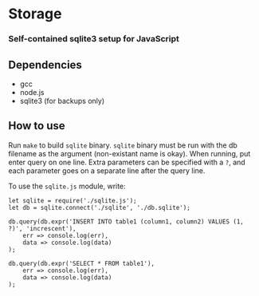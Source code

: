 # Storage
### Self-contained sqlite3 setup for JavaScript

## Dependencies
* gcc
* node.js
* sqlite3 (for backups only)

## How to use
Run `make` to build `sqlite` binary.
`sqlite` binary must be run with the db filename as the argument (non-existant name is okay).
When running, put enter query on one line. Extra parameters can be specified with a `?`, and each parameter goes on a separate line after the query line.

To use the `sqlite.js` module, write:
```
let sqlite = require('./sqlite.js');
let db = sqlite.connect('./sqlite', './db.sqlite');

db.query(db.expr('INSERT INTO table1 (column1, column2) VALUES (1, ?)', 'increscent'),
    err => console.log(err),
    data => console.log(data)
);

db.query(db.expr('SELECT * FROM table1'),
    err => console.log(err),
    data => console.log(data)
);
```

